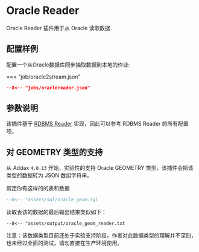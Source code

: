 # Oracle Reader

Oracle Reader 插件用于从 Oracle 读取数据

## 配置样例

配置一个从Oracle数据库同步抽取数据到本地的作业:

=== "job/oracle2stream.json"

  ```json
  --8<-- "jobs/oraclereader.json"
  ```

## 参数说明

该插件基于 [RDBMS Reader](../rdbmsreader) 实现，因此可以参考 RDBMS Reader 的所有配置项。


## 对 GEOMETRY 类型的支持

从 Addax `4.0.13` 开始，实验性的支持 Oracle GEOMETRY 类型，该插件会把该类型的数据转为 JSON 数组字符串。

假定你有这样的的表和数据

```sql
--8<-- "assets/sql/oracle_geom.sql
```

读取表该的数据的最后输出结果类似如下：

```
--8<-- "assets/output/oracle_geom_reader.txt
```

注意：该数据类型目前还处于实验支持阶段，作者对此数据类型的理解并不深刻，也未经过全面的测试，请勿直接在生产环境使用。

